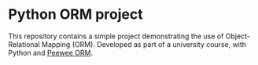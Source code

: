 # Python ORM project
This repository contains a simple project demonstrating the use of Object-Relational Mapping (ORM).
Developed as part of a university course, with Python and [Peewee ORM](https://github.com/coleifer/peewee).
